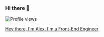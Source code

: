 ### Hi there 👋

![Profile views](https://gpvc.arturio.dev/vishnyo)

[Hey there, I'm Alex. I'm a Front-End Engineer](https://github.com/vishnyo/vishnyo/blob/master/bio.gif?raw=true)
